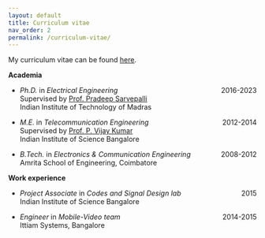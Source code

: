 ```yaml
---
layout: default
title: Curriculum vitae
nav_order: 2
permalink: /curriculum-vitae/
---
```


My curriculum vitae can be found [here](/Kaushik_CV.pdf).

**Academia**

- _Ph.D._ in _Electrical Engineering_
<span style="float:right"> 2016-2023 </span>
<br> Supervised by [Prof. Pradeep Sarvepalli](https://www.ee.iitm.ac.in/pradeep/)
<br> Indian Institute of Technology of Madras

- _M.E._ in _Telecommunication Engineering_
<span style="float:right"> 2012-2014 </span>
<br> Supervised by [Prof. P. Vijay Kumar](https://ece.iisc.ac.in/~pvkece/)
<br> Indian Institute of Science Bangalore

- _B.Tech._ in _Electronics & Communication Engineering_
<span style="float:right"> 2008-2012 </span>
<br> Amrita School of Engineering, Coimbatore

**Work experience**
- _Project Associate_ in _Codes and Signal Design lab_
<span style="float:right"> 2015 </span>
<br> Indian Institute of Science Bangalore

- _Engineer_ in _Mobile-Video team_
<span style="float:right"> 2014-2015 </span>
<br> Ittiam Systems, Bangalore
